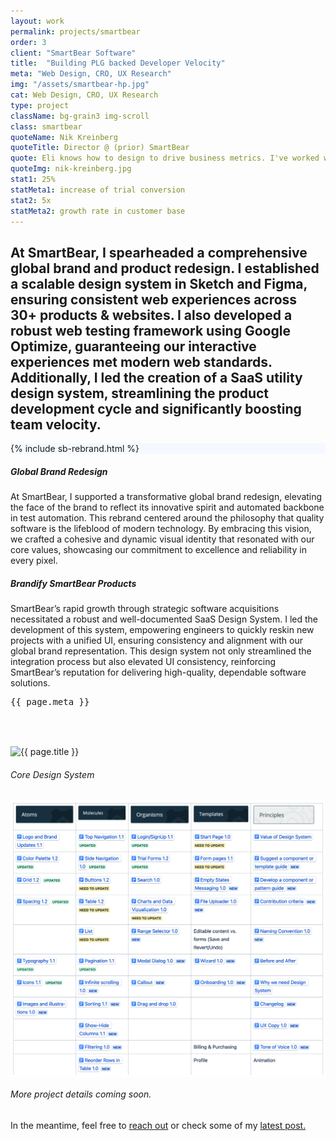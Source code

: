 ```yaml
---
layout: work
permalink: projects/smartbear
order: 3
client: "SmartBear Software"
title:  "Building PLG backed Developer Velocity"
meta: "Web Design, CRO, UX Research"
img: "/assets/smartbear-hp.jpg"
cat: Web Design, CRO, UX Research
type: project
className: bg-grain3 img-scroll
class: smartbear
quoteName: Nik Kreinberg
quoteTitle: Director @ (prior) SmartBear
quote: Eli knows how to design to drive business metrics. I've worked with him in multiple companies where he is given an end-goal and he builds a plan and design that exceeds KPis with UX research, a/b testing and data-driven design.
quoteImg: nik-kreinberg.jpg
stat1: 25%
statMeta1: increase of trial conversion
stat2: 5x
statMeta2: growth rate in customer base
---
```

 
<!-- <img src="{{ page.img }}" />  -->

<section id="proj-intro" class="py-3 py-lg-3 py-sm-1">
	<h2 class="d2 pr-4 pr-md-2 pr-sm-1 pr-xs-0">At SmartBear, I spearheaded a comprehensive global brand and product redesign. I established a scalable design system in Sketch and Figma, ensuring consistent web experiences across 30+ products &amp; websites. I also developed a robust web testing framework using Google Optimize, guaranteeing our interactive experiences met modern web standards. Additionally, I led the creation of a SaaS utility design system, streamlining the product development cycle and significantly boosting team velocity.</h2>
</section>

<div class="cards-grid flex flexp-wrap fx-wrap fx-md-col pt-1 pt-md-0 mt-3 mt-md-2 mt-sm-1">
	<!--  -->
	<div class="flex fx-item-3 mb-2 mb-sm-1"> 
		<div class="card-wrap w-100" data-tilt style="--cursor-x: 0px; --cursor-y: 0px;">
			<div class="card flex fx-just-center" style="background: #F5F8FF;">
				<span class="slf">{% include sb-rebrand.html %}</span>
			</div>
			<div class="card-bg"></div>
		</div>
	</div>
	<div class="flex fx-grow fx-item-2 mb-2 mb-sm-1 pl-2 pl-md-0">
		<div class="card-wrap w-100" data-tilt style="--cursor-x: 0px; --cursor-y: 0px;">
			<div class="card flex fx-col fx-just-center py-2 px-3 py-md-1 px-md-2 px-sm-1">
				<span class="">
					<h5 class="mb-0">Global Brand Redesign</h5>
					<p>At SmartBear, I supported a transformative global brand redesign, elevating the face of the brand to reflect its innovative spirit and automated backbone in test automation. This rebrand centered around the philosophy that quality software is the lifeblood of modern technology. By embracing this vision, we crafted a cohesive and dynamic visual identity that resonated with our core values, showcasing our commitment to excellence and reliability in every pixel.</p>
					<h5 class="mb-0">Brandify SmartBear Products</h5>
					<p>SmartBear’s rapid growth through strategic software acquisitions necessitated a robust and well-documented SaaS Design System. I led the development of this system, empowering engineers to quickly reskin new projects with a unified UI, ensuring consistency and alignment with our global brand representation. This design system not only streamlined the integration process but also elevated UI consistency, reinforcing SmartBear’s reputation for delivering high-quality, dependable software solutions.</p>
				</span>
			</div>
			<div class="card-bg"></div>
			<div class="card-highlight"></div>
		</div>
	</div>
	<!-- here -->
	<div class="flex fx-grow fx-item-3 mb-2 mb-sm-1 pr-2 pr-md-0">
		<div class="card-wrap w-100 tilt-card" data-tilt style="--cursor-x: 0px; --cursor-y: 0px;">
			<div class="card flex fx-col {{ page.className }}">
				<!-- <a class="post-link" href="{{ work.url }}"></a>  -->
				<pre class="work-cat center">{{ page.meta }}</pre>
				<div class="work-image mt-xs-1"> 
				    <img class="lazyload" data-src="{{ page.img }}" alt="{{ page.title }}" />
					<svg width="113" height="63" viewBox="0 0 113 63" fill="none" xmlns="http://www.w3.org/2000/svg">
						<rect x="0" width="113" height="63" fill="transparent"/>
					</svg>
				</div>
			</div>
			<div class="card-bg"></div>
			<div class="card-highlight"></div>
		</div>
	</div>
	<!-- here -->
	<div class="flex fx-item-3 mb-2 mb-sm-1"> 
		<div class="card-wrap w-100" data-tilt style="--cursor-x: 0px; --cursor-y: 0px;">
			<div class="card flex fx-col fx-align-center px-3 px-md-2 px-sm-1 center" style="align-items: center;">
				<h6 class="mt-2 mb-2 mt-md-1 mb-md-1">Core Design System</h6>
				<span class="bordered round-8" style="background: #fff;">
					<img class="py-1" src="/assets/sb-design-audit.png" />
				</span>
			</div>
			<div class="card-bg"></div>
		</div>
	</div>
	<!-- <! --- > -->
</div>

<h6 class="mt-5 center">More project details coming soon.</h6>
<p class="center">In the meantime, feel free to <a href="/contact">reach out</a> or check some of my <a href="/journal">latest post.</a></p> 
